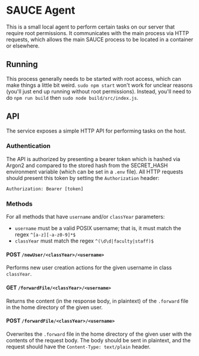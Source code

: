 # SAUCE Agent

This is a small local agent to perform certain tasks on our server that require root permissions. It
communicates with the main process via HTTP requests, which allows the main SAUCE process to be
located in a container or elsewhere.

## Running

This process generally needs to be started with root access, which can make things a little bit
weird. `sudo npm start` won't work for unclear reasons (you'll just end up running without root
permissions). Instead, you'll need to do `npm run build` then `sudo node build/src/index.js`.

## API

The service exposes a simple HTTP API for performing tasks on the host.

### Authentication

The API is authorized by presenting a bearer token which is hashed via Argon2 and compared to the
stored hash from the SECRET_HASH environment variable (which can be set in a `.env` file). All HTTP
requests should present this token by setting the `Authorization` header:

```text
Authorization: Bearer [token]
```

### Methods

For all methods that have `username` and/or `classYear` parameters:

- `username` must be a valid POSIX username; that is, it must match the regex `^[a-z][-a-z0-9]*$`
- `classYear` must match the regex `^(\d\d|faculty|staff)$`

#### POST `/newUser/<classYear>/<username>`

Performs new user creation actions for the given username in class `classYear`.

#### GET `/forwardFile/<classYear>/<username>`

Returns the content (in the response body, in plaintext) of the `.forward` file in the home
directory of the given user.

#### POST `/forwardFile/<classYear>/<username>`

Overwrites the `.forward` file in the home directory of the given user with the contents of the
request body. The body should be sent in plaintext, and the request should have the
`Content-Type: text/plain` header.
